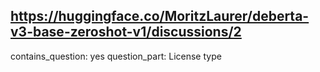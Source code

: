 ## https://huggingface.co/MoritzLaurer/deberta-v3-base-zeroshot-v1/discussions/2

contains_question: yes
question_part: License type